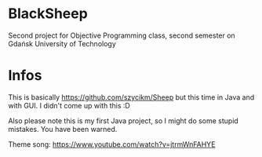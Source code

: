 # BlackSheep
Second project for Objective Programming class, second semester on Gdańsk University of Technology
# Infos
This is basically https://github.com/szycikm/Sheep but this time in Java and with GUI. I didn't come up with this :D

Also please note this is my first Java project, so I might do some stupid mistakes. You have been warned.

Theme song: https://www.youtube.com/watch?v=jtrmWnFAHYE